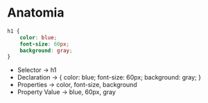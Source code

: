 # Anatomia

```css
h1 {
    color: blue;
    font-size: 60px;
    background: gray;
}

```

* Selector -> h1
* Declaration -> { color: blue; font-size: 60px; background: gray; }
* Properties -> color, font-size, background
* Property Value -> blue, 60px, gray